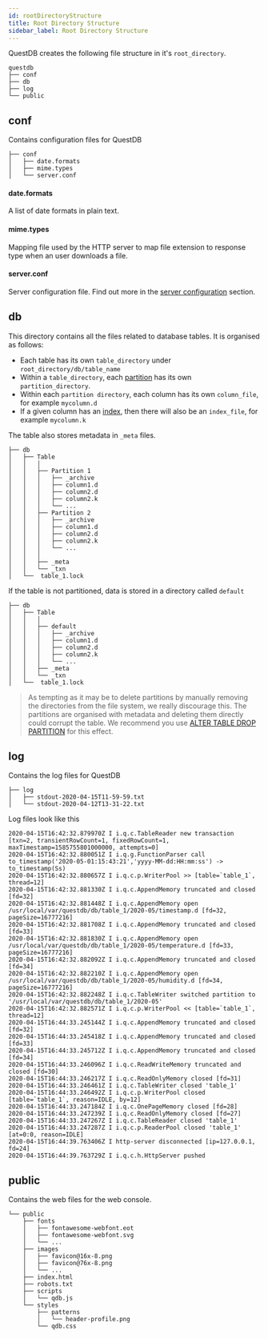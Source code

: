 ```yaml
---
id: rootDirectoryStructure
title: Root Directory Structure
sidebar_label: Root Directory Structure
---
```


QuestDB creates the following file structure in it's `root_directory`.

```filestructure
questdb
├── conf 
├── db 
├── log 
└── public 
```

## conf
Contains configuration files for QuestDB

```filestructure
├── conf 
│   ├── date.formats 
│   ├── mime.types
│   └── server.conf
```

#### date.formats
A list of date formats in plain text.

#### mime.types
Mapping file used by the HTTP server to map file extension to response type when an user downloads a file.

#### server.conf
Server configuration file. Find out more in the [server configuration](serverConf.md) section.

## db

This directory contains all the files related to database tables. It is organised as follows:
- Each table has its own `table_directory` under `root_directory/db/table_name`
- Within a `table_directory`, each [partition](partitions.md) has its own `partition_directory`. 
- Within each `partition directory`, each column has its own `column_file`, for example `mycolumn.d`
- If a given column has an [index](indexes.md), then there will also be an `index_file`, for example `mycolumn.k`

The table also stores metadata in `_meta` files.

```filestructure
├── db 
│   ├── Table 
│   │   │  
│   │   ├── Partition 1
│   │   │   ├── _archive
│   │   │   ├── column1.d
│   │   │   ├── column2.d
│   │   │   ├── column2.k
│   │   │   └── ...
│   │   ├── Partition 2
│   │   │   ├── _archive
│   │   │   ├── column1.d
│   │   │   ├── column2.d
│   │   │   ├── column2.k
│   │   │   └── ...
│   │   │  
│   │   ├── _meta
│   │   └── _txn
│   └──  table_1.lock
```

If the table is not partitioned, data is stored in a directory called `default`

```filestructure
├── db 
│   ├── Table 
│   │   │  
│   │   ├── default
│   │   │   ├── _archive
│   │   │   ├── column1.d
│   │   │   ├── column2.d
│   │   │   ├── column2.k
│   │   │   └── ...
│   │   ├── _meta
│   │   └── _txn
│   └──  table_1.lock
```

> As tempting as it may be to delete partitions by manually removing the directories from the file system, we really discourage this. 
>The partitions are organised with metadata and deleting them directly could corrupt the table. 
>We recommend you use [ALTER TABLE DROP PARTITION](alterTableDropPartition.md) for this effect.

## log

Contains the log files for QuestDB

```filestructure
├── log 
│   ├── stdout-2020-04-15T11-59-59.txt
│   └── stdout-2020-04-12T13-31-22.txt
```

Log files look like this
```shell script
2020-04-15T16:42:32.879970Z I i.q.c.TableReader new transaction [txn=2, transientRowCount=1, fixedRowCount=1, maxTimestamp=1585755801000000, attempts=0]
2020-04-15T16:42:32.880051Z I i.q.g.FunctionParser call to_timestamp('2020-05-01:15:43:21','yyyy-MM-dd:HH:mm:ss') -> to_timestamp(Ss)
2020-04-15T16:42:32.880657Z I i.q.c.p.WriterPool >> [table=`table_1`, thread=12]
2020-04-15T16:42:32.881330Z I i.q.c.AppendMemory truncated and closed [fd=32]
2020-04-15T16:42:32.881448Z I i.q.c.AppendMemory open /usr/local/var/questdb/db/table_1/2020-05/timestamp.d [fd=32, pageSize=16777216]
2020-04-15T16:42:32.881708Z I i.q.c.AppendMemory truncated and closed [fd=33]
2020-04-15T16:42:32.881830Z I i.q.c.AppendMemory open /usr/local/var/questdb/db/table_1/2020-05/temperature.d [fd=33, pageSize=16777216]
2020-04-15T16:42:32.882092Z I i.q.c.AppendMemory truncated and closed [fd=34]
2020-04-15T16:42:32.882210Z I i.q.c.AppendMemory open /usr/local/var/questdb/db/table_1/2020-05/humidity.d [fd=34, pageSize=16777216]
2020-04-15T16:42:32.882248Z I i.q.c.TableWriter switched partition to '/usr/local/var/questdb/db/table_1/2020-05'
2020-04-15T16:42:32.882571Z I i.q.c.p.WriterPool << [table=`table_1`, thread=12]
2020-04-15T16:44:33.245144Z I i.q.c.AppendMemory truncated and closed [fd=32]
2020-04-15T16:44:33.245418Z I i.q.c.AppendMemory truncated and closed [fd=33]
2020-04-15T16:44:33.245712Z I i.q.c.AppendMemory truncated and closed [fd=34]
2020-04-15T16:44:33.246096Z I i.q.c.ReadWriteMemory truncated and closed [fd=30]
2020-04-15T16:44:33.246217Z I i.q.c.ReadOnlyMemory closed [fd=31]
2020-04-15T16:44:33.246461Z I i.q.c.TableWriter closed 'table_1'
2020-04-15T16:44:33.246492Z I i.q.c.p.WriterPool closed [table=`table_1`, reason=IDLE, by=12]
2020-04-15T16:44:33.247184Z I i.q.c.OnePageMemory closed [fd=28]
2020-04-15T16:44:33.247239Z I i.q.c.ReadOnlyMemory closed [fd=27]
2020-04-15T16:44:33.247267Z I i.q.c.TableReader closed 'table_1'
2020-04-15T16:44:33.247287Z I i.q.c.p.ReaderPool closed 'table_1' [at=0:0, reason=IDLE]
2020-04-15T16:44:39.763406Z I http-server disconnected [ip=127.0.0.1, fd=24]
2020-04-15T16:44:39.763729Z I i.q.c.h.HttpServer pushed
```


## public

Contains the web files for the web console. 

```filestructure
└── public
    ├── fonts
    │   ├── fontawesome-webfont.eot
    │   ├── fontawesome-webfont.svg
    │   └── ...
    ├── images
    │   ├── favicon@16x-8.png
    │   ├── favicon@76x-8.png
    │   └── ...
    ├── index.html
    ├── robots.txt
    ├── scripts
    │   └── qdb.js
    └── styles
        ├── patterns
        │   └── header-profile.png
        └── qdb.css
```